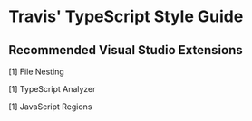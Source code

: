 # Travis' TypeScript Style Guide

## Recommended Visual Studio Extensions

[1] File Nesting

[1] TypeScript Analyzer

[1] JavaScript Regions

